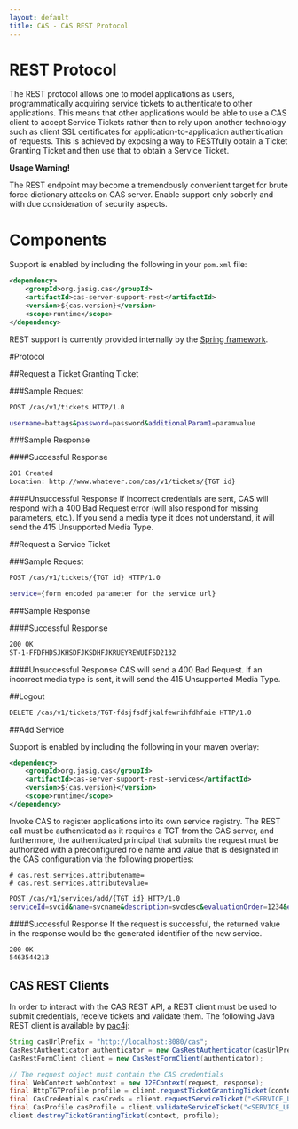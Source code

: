 ```yaml
---
layout: default
title: CAS - CAS REST Protocol
---
```


# REST Protocol
The REST protocol allows one to model applications as users, programmatically acquiring
service tickets to authenticate to other applications. This means that other applications would be able
to use a CAS client  to accept Service Tickets rather than to rely upon another technology such as
client SSL certificates for application-to-application authentication of requests. This is achieved
by exposing a way to RESTfully obtain a Ticket Granting Ticket and then use that to obtain a Service Ticket.

<div class="alert alert-warning"><strong>Usage Warning!</strong><p>The REST endpoint may
 become a tremendously convenient target for brute force dictionary attacks on CAS server. Enable support
 only soberly and with due consideration of security aspects.</p></div>

# Components
Support is enabled by including the following in your `pom.xml` file:

```xml
<dependency>
    <groupId>org.jasig.cas</groupId>
    <artifactId>cas-server-support-rest</artifactId>
    <version>${cas.version}</version>
    <scope>runtime</scope>
</dependency>
```

REST support is currently provided internally by the [Spring framework](http://spring.io/guides/gs/rest-service/).

#Protocol

##Request a Ticket Granting Ticket

###Sample Request
```bash
POST /cas/v1/tickets HTTP/1.0

username=battags&password=password&additionalParam1=paramvalue
```

###Sample Response

####Successful Response
```bash
201 Created
Location: http://www.whatever.com/cas/v1/tickets/{TGT id}
```

####Unsuccessful Response
If incorrect credentials are sent, CAS will respond with a 400 Bad Request error
(will also respond for missing parameters, etc.). If you send a media type
it does not understand, it will send the 415 Unsupported Media Type.

##Request a Service Ticket

###Sample Request
```bash
POST /cas/v1/tickets/{TGT id} HTTP/1.0

service={form encoded parameter for the service url}
```

###Sample Response

####Successful Response
```bash
200 OK
ST-1-FFDFHDSJKHSDFJKSDHFJKRUEYREWUIFSD2132
```
####Unsuccessful Response
CAS will send a 400 Bad Request. If an incorrect media type is
sent, it will send the 415 Unsupported Media Type.

##Logout
```bash
DELETE /cas/v1/tickets/TGT-fdsjfsdfjkalfewrihfdhfaie HTTP/1.0
```

##Add Service

Support is enabled by including the following in your maven overlay:

```xml
<dependency>
    <groupId>org.jasig.cas</groupId>
    <artifactId>cas-server-support-rest-services</artifactId>
    <version>${cas.version}</version>
    <scope>runtime</scope>
</dependency>
```

Invoke CAS to register applications into its own service registry. The REST
call must be authenticated as it requires a TGT from the CAS server, and furthermore,
the authenticated principal that submits the request must be authorized with a
preconfigured role name and value that is designated in the CAS configuration
via the following properties:

```properties
# cas.rest.services.attributename=
# cas.rest.services.attributevalue=
```

```bash
POST /cas/v1/services/add/{TGT id} HTTP/1.0
serviceId=svcid&name=svcname&description=svcdesc&evaluationOrder=1234&enabled=true&ssoEnabled=true
```

####Successful Response
If the request is successful, the returned value in the response would be
the generated identifier of the new service.

```bash
200 OK
5463544213
```

## CAS REST Clients
In order to interact with the CAS REST API, a REST client must be used to submit credentials,
receive tickets and validate them. The following Java REST client is available
by [pac4j](https://github.com/pac4j/pac4j):

```java
String casUrlPrefix = "http://localhost:8080/cas";
CasRestAuthenticator authenticator = new CasRestAuthenticator(casUrlPrefix);
CasRestFormClient client = new CasRestFormClient(authenticator);

// The request object must contain the CAS credentials
final WebContext webContext = new J2EContext(request, response);
final HttpTGTProfile profile = client.requestTicketGrantingTicket(context);
final CasCredentials casCreds = client.requestServiceTicket("<SERVICE_URL>", profile);
final CasProfile casProfile = client.validateServiceTicket("<SERVICE_URL>", casCreds);
client.destroyTicketGrantingTicket(context, profile);
```
